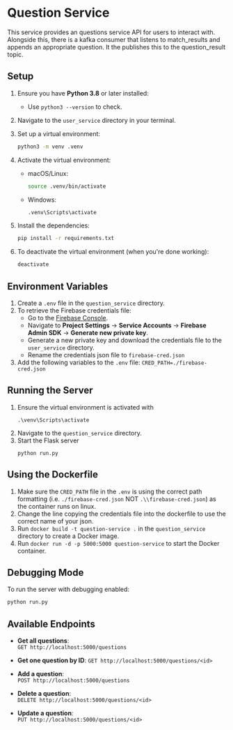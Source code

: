 # Question Service

This service provides an questions service API for users to interact with.
Alongside this, there is a kafka consumer that listens to match_results and appends an appropriate question.
It the publishes this to the question_result topic.

## Setup

1. Ensure you have **Python 3.8** or later installed:
   - Use `python3 --version` to check.

2. Navigate to the `user_service` directory in your terminal.

3. Set up a virtual environment:
    ```bash
    python3 -m venv .venv
    ```

4. Activate the virtual environment:
   - macOS/Linux:  
     ```bash
     source .venv/bin/activate
     ```
   - Windows:  
     ```bash
     .venv\Scripts\activate
     ```

5. Install the dependencies:
   ```bash
   pip install -r requirements.txt
   ```

6. To deactivate the virtual environment (when you're done working):
   ```bash
   deactivate
   ```

## Environment Variables

1. Create a `.env` file in the `question_service` directory.
2. To retrieve the Firebase credentials file:
   - Go to the [Firebase Console](https://console.firebase.google.com/).
   - Navigate to **Project Settings** → **Service Accounts** → **Firebase Admin SDK** -> **Generate new private key**.
   - Generate a new private key and download the credentials file to the `user_service` directory.
   - Rename the credentials json file to `firebase-cred.json`
3. Add the following variables to the `.env` file:
   ```CRED_PATH=./firebase-cred.json```

## Running the Server

1. Ensure the virtual environment is activated with
   ```
   .\venv\Scripts\activate
   ```
2. Navigate to the `question_service` directory.
3. Start the Flask server
   ```
   python run.py
   ```

## Using the Dockerfile 
1. Make sure the `CRED_PATH` file in the `.env` is using the correct path formatting (i.e. `./firebase-cred.json` NOT `.\\firebase-cred.json`) as the container runs on linux.
2. Change the line copying the credentials file into the dockerfile to use the correct name of your json.
3. Run `docker build -t question-service .` in the `question_service` directory to create a Docker image.
4. Run `docker run -d -p 5000:5000 question-service` to start the Docker container.

## Debugging Mode

To run the server with debugging enabled:

```bash
python run.py
```

## Available Endpoints

- **Get all questions**:  
  `GET http://localhost:5000/questions`
  
- **Get one question by ID**:
  `GET http://localhost:5000/questions/<id>`

- **Add a question**:  
  `POST http://localhost:5000/questions`

- **Delete a question**:  
  `DELETE http://localhost:5000/questions/<id>`
  
- **Update a question**:  
  `PUT http://localhost:5000/questions/<id>`
  
  